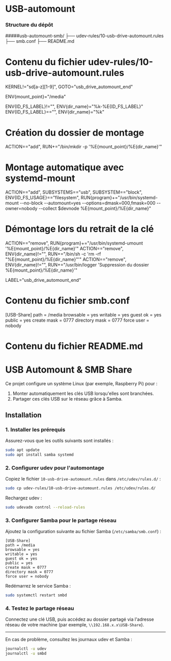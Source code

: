 # USB-automount
### Structure du dépôt
#####usb-automount-smb/
 ├── udev-rules/10-usb-drive-automount.rules
 ├── smb.conf
 ├── README.md

# Contenu du fichier udev-rules/10-usb-drive-automount.rules

KERNEL!="sd[a-z][1-9]", GOTO="usb_drive_automount_end"

ENV{mount_point}="/media"

ENV{ID_FS_LABEL}!="", ENV{dir_name}="%k-%E{ID_FS_LABEL}"
ENV{ID_FS_LABEL}=="", ENV{dir_name}="%k"

# Création du dossier de montage
ACTION=="add", RUN+="/bin/mkdir -p '%E{mount_point}/%E{dir_name}'"

# Montage automatique avec systemd-mount
ACTION=="add", SUBSYSTEMS=="usb", SUBSYSTEM=="block", ENV{ID_FS_USAGE}=="filesystem", RUN{program}+="/usr/bin/systemd-mount --no-block --automount=yes --options=dmask=000,fmask=000 --owner=nobody --collect $devnode %E{mount_point}/%E{dir_name}"

# Démontage lors du retrait de la clé
ACTION=="remove", RUN{program}+="/usr/bin/systemd-umount '%E{mount_point}/%E{dir_name}'"
ACTION=="remove", ENV{dir_name}!="", RUN+="/bin/sh -c 'rm -rf \"%E{mount_point}/%E{dir_name}\"'"
ACTION=="remove", ENV{dir_name}!="", RUN+="/usr/bin/logger 'Suppression du dossier %E{mount_point}/%E{dir_name}'"

LABEL="usb_drive_automount_end"

# Contenu du fichier smb.conf

[USB-Share]
path = /media
browsable = yes
writable = yes
guest ok = yes
public = yes
create mask = 0777
directory mask = 0777
force user = nobody

# Contenu du fichier README.md

# USB Automount & SMB Share

Ce projet configure un système Linux (par exemple, Raspberry Pi) pour :

1. Monter automatiquement les clés USB lorsqu'elles sont branchées.
2. Partager ces clés USB sur le réseau grâce à Samba.

## Installation

### 1. Installer les prérequis

Assurez-vous que les outils suivants sont installés :

```bash
sudo apt update
sudo apt install samba systemd
```

### 2. Configurer udev pour l'automontage

Copiez le fichier `10-usb-drive-automount.rules` dans `/etc/udev/rules.d/` :

```bash
sudo cp udev-rules/10-usb-drive-automount.rules /etc/udev/rules.d/
```

Rechargez udev :

```bash
sudo udevadm control --reload-rules
```

### 3. Configurer Samba pour le partage réseau

Ajoutez la configuration suivante au fichier Samba (`/etc/samba/smb.conf`) :

```
[USB-Share]
path = /media
browsable = yes
writable = yes
guest ok = yes
public = yes
create mask = 0777
directory mask = 0777
force user = nobody
```

Redémarrez le service Samba :

```bash
sudo systemctl restart smbd
```

### 4. Testez le partage réseau

Connectez une clé USB, puis accédez au dossier partagé via l'adresse réseau de votre machine (par exemple, `\\192.168.x.x\USB-Share`).

---

En cas de problème, consultez les journaux udev et Samba :

```bash
journalctl -u udev
journalctl -u smbd
